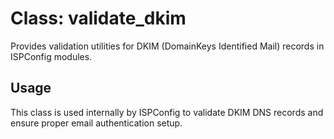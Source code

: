 # Class: validate_dkim

Provides validation utilities for DKIM (DomainKeys Identified Mail) records in ISPConfig modules.

## Usage
This class is used internally by ISPConfig to validate DKIM DNS records and ensure proper email authentication setup.
